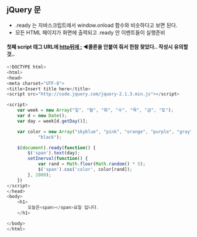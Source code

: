 ## jQuery 문

- .ready 는 자바스크립트에서 window.onload 함수와 비슷하다고 보면 된다. 
- 모든 HTML 페이지가 화면에 출력되고 .ready 안 이벤트들이 실행준비

#### 첫째 script 태그 URL에 <u>http뒤에 :</u> ◀콜론을 안붙여 줘서 한참 찾았다.. 작성시 유의할것..

```javascript
<!DOCTYPE html>
<html>
<head>
<meta charset="UTF-8">
<title>Insert title here</title>
<script src="http://code.jquery.com/jquery-2.1.3.min.js"></script>

<script>
	var week = new Array("일", "월", "화", "수", "목", "금", "토");
	var d = new Date();
	var day = week[d.getDay()];

	var color = new Array("skyblue", "pink", "orange", "purple", "gray",
			"black");

	$(document).ready(function() {
		$('span').text(day);
		setInerval(function() {
			var rand = Math.floor(Math.random() * 5);
			$('span').css('color', color[rand]);
		}, 2000);
	})
</script>
</head>
<body>
	<h1>
		오늘은<span></span>요일 입니다.
	</h1>

</body>
</html>
```

